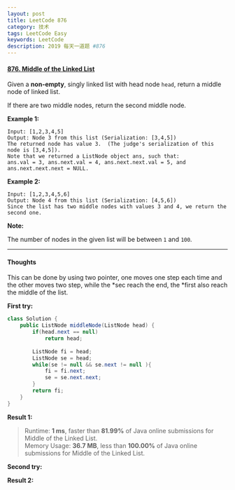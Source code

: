 ```yaml
---
layout: post
title: LeetCode 876
category: 技术
tags: LeetCode Easy
keywords: LeetCode
description: 2019 每天一道题 #876
---
```


#### [876. Middle of the Linked List](https://leetcode.com/problems/middle-of-the-linked-list/)

Given a **non-empty**, singly linked list with head node `head`, return a middle node of linked list.

If there are two middle nodes, return the second middle node.

**Example 1:**
```
Input: [1,2,3,4,5]
Output: Node 3 from this list (Serialization: [3,4,5])
The returned node has value 3.  (The judge's serialization of this node is [3,4,5]).
Note that we returned a ListNode object ans, such that:
ans.val = 3, ans.next.val = 4, ans.next.next.val = 5, and ans.next.next.next = NULL.
```

**Example 2:**
```
Input: [1,2,3,4,5,6]
Output: Node 4 from this list (Serialization: [4,5,6])
Since the list has two middle nodes with values 3 and 4, we return the second one.
``` 

**Note:**

The number of nodes in the given list will be between `1` and `100`.

---
#### Thoughts

This can be done by using two pointer, one moves one step each time and the other moves two step, while the *sec reach the end, the *first also reach the middle of the list.


**First try:**
```Java
class Solution {
    public ListNode middleNode(ListNode head) {
        if(head.next == null)
            return head;
        
        ListNode fi = head;
        ListNode se = head;
        while(se != null && se.next != null ){
            fi = fi.next;
            se = se.next.next;
        }
        return fi;
    }
}
```

**Result 1:**
> Runtime: **1 ms**, faster than **81.99%** of Java online submissions for Middle of the Linked List.  
> Memory Usage: **36.7 MB**, less than **100.00%** of Java online submissions for Middle of the Linked List.

**Second try:**


**Result 2:**

